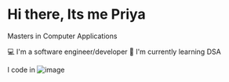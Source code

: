 # Hi there, Its me Priya
Masters in Computer Applications

💻 I'm a software engineer/developer
🌱 I'm currently learning DSA


I code in 
![image](https://github.com/PriyaDhanvi/priyadharshini-k/assets/155073163/12c11920-413c-4a44-b1ca-9b64be37d4f6)

